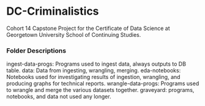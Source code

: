 # DC-Criminalistics
Cohort 14 Capstone Project for the Certificate of Data Science at Georgetown University School of Continuing Studies.

### Folder Descriptions
ingest-data-progs: Programs used to ingest data, always outputs to DB table.
data: Data from ingesting, wrangling, merging.
eda-notebooks: Notebooks used for investigating results of ingestion, wrangling, and producing graphs for technical reports.
wrangle-data-progs: Programs used to wrangle and merge the various datasets together.
graveyard: programs, notebooks, and data not used any longer.
